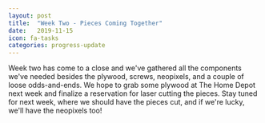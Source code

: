 ```yaml
---
layout: post
title:  "Week Two - Pieces Coming Together"
date:   2019-11-15
icon: fa-tasks
categories: progress-update
---
```


Week two has come to a close and we've gathered all the components we've needed besides the plywood, screws, neopixels, and a couple of loose odds-and-ends. We hope to grab some plywood at The Home Depot next week and finalize a reservation for laser cutting the pieces. Stay tuned for next week, where we should have the pieces cut, and if we're lucky, we'll have the neopixels too!
